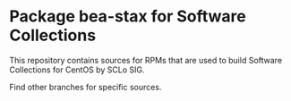 # Package bea-stax for Software Collections

This repository contains sources for RPMs that are used
to build Software Collections for CentOS by SCLo SIG.

Find other branches for specific sources.
